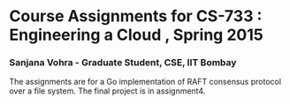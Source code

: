 # Course Assignments for CS-733 : Engineering a Cloud , Spring 2015
### Sanjana Vohra - Graduate Student, CSE, IIT Bombay
The assignments are for a Go implementation of RAFT consensus protocol over a file system.
The final project is in assignment4.
